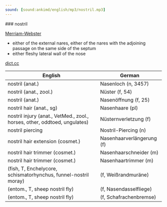 ```yaml
---
sound: [sound:ankimd/english/mp3/nostril.mp3]
---
```


\### nostril

[Merriam-Webster](https://www.merriam-webster.com/dictionary/nostril)

- either of the external nares, either of the nares with the adjoining passage on the same side of the septum
- either fleshy lateral wall of the nose

[dict.cc](https://www.dict.cc/nostril)

| English        | German       |
| -------------- | ------------ |
| nostril (anat.) | Nasenloch (n, 3457) |
| nostril (anat., zool.) | Nüster (f, 54) |
| nostril (anat.) | Nasenöffnung (f, 25) |
| nostril hair (anat., sg) | Nasenhaare (pl) |
| nostril injury (anat., VetMed., zool., horses, other, oddtoed, ungulates) | Nüsternverletzung (f) |
| nostril piercing | Nostril-Piercing (n) |
| nostril hair extension (cosmet.) | Nasenhaarverlängerung (f) |
| nostril hair trimmer (cosmet.) | Nasenhaarschneider (m) |
| nostril hair trimmer (cosmet.) | Nasenhaartrimmer (m) |
|  (fish, T, Enchelycore, schismatorhynchus, funnel-nostril moray) |  (f, Weißrandmuräne) |
|  (entom., T, sheep nostril fly) |  (f, Nasendasselfliege) |
|  (entom., T, sheep nostril fly) |  (f, Schafrachenbremse) |
